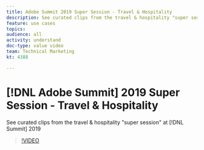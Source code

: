 ```yaml
---
title: Adobe Summit 2019 Super Session - Travel & Hospitality
description: See curated clips from the travel & hospitality "super session" at Summit 2019
feature: use cases
topics: 
audience: all
activity: understand
doc-type: value video
team: Technical Marketing
kt: 4388

---
```


# [!DNL Adobe Summit] 2019 Super Session - Travel & Hospitality

See curated clips from the travel & hospitality "super session" at [!DNL Summit] 2019

>[!VIDEO](https://video.tv.adobe.com/v/31442/?quality=12)
